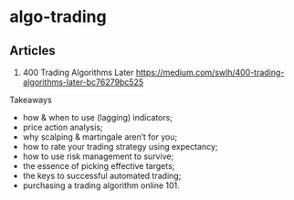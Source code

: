 # algo-trading


## Articles
1. 400 Trading Algorithms Later
https://medium.com/swlh/400-trading-algorithms-later-bc76279bc525

Takeaways

* how & when to use (lagging) indicators;
* price action analysis;
* why scalping & martingale aren’t for you;
* how to rate your trading strategy using expectancy;
* how to use risk management to survive;
* the essence of picking effective targets;
* the keys to successful automated trading;
* purchasing a trading algorithm online 101.

